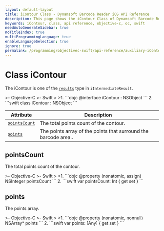 ```yaml
---
layout: default-layout
title: iContour Class - Dynamsoft Barcode Reader iOS API Reference
description: This page shows the iContour Class of Dynamsoft Barcode Reader for iOS SDK.
keywords: iContour, class, api reference, objective-c, oc, swift
needAutoGenerateSidebar: true
noTitleIndex: true
multiProgrammingLanguage: true
enableLanguageSelection: true
ignore: true
permalink: /programming/objectivec-swift/api-reference/auxiliary-iContour.html
---
```



# Class iContour

The iContour is one of the [`results`](auxiliary-iIntermediateResult.html#results) type in `iIntermediateResult`.

<div class="sample-code-prefix"></div>
>- Objective-C
>- Swift
>
>1. 
```objc
@interface iContour : NSObject
```
2. 
```swift
class iContour : NSObject
```

| Attribute | Description |
|---------- | ----------- |
| [`pointsCount`](#pointscount) | The total points count of the contour. |
| [`points`](#points) | The points array of the points that surround the barcode area.. |

## pointsCount

The total points count of the contour.

<div class="sample-code-prefix"></div>
>- Objective-C
>- Swift
>
>1. 
```objc
@property (nonatomic, assign) NSInteger pointsCount
```
2. 
```swift
var pointsCount: Int { get set }
```

## points

The points array.

<div class="sample-code-prefix"></div>
>- Objective-C
>- Swift
>
>1. 
```objc
@property (nonatomic, nonnull) NSArray* points
```
2. 
```swift
var points: [Any] { get set }
```
